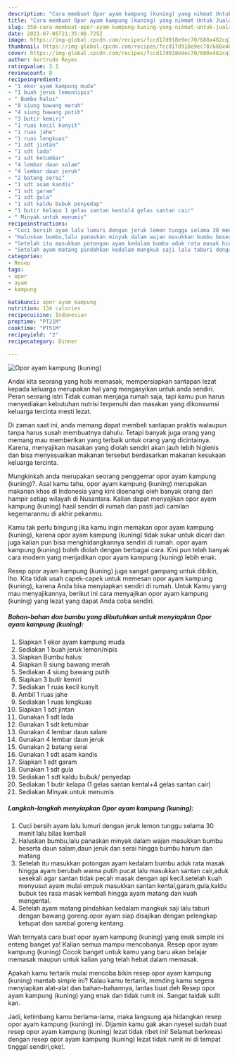 ```yaml
---
description: "Cara membuat Opor ayam kampung (kuning) yang nikmat Untuk Jualan"
title: "Cara membuat Opor ayam kampung (kuning) yang nikmat Untuk Jualan"
slug: 358-cara-membuat-opor-ayam-kampung-kuning-yang-nikmat-untuk-jualan
date: 2021-07-05T21:35:08.725Z
image: https://img-global.cpcdn.com/recipes/fccd17d918e9ec70/680x482cq70/opor-ayam-kampung-kuning-foto-resep-utama.jpg
thumbnail: https://img-global.cpcdn.com/recipes/fccd17d918e9ec70/680x482cq70/opor-ayam-kampung-kuning-foto-resep-utama.jpg
cover: https://img-global.cpcdn.com/recipes/fccd17d918e9ec70/680x482cq70/opor-ayam-kampung-kuning-foto-resep-utama.jpg
author: Gertrude Reyes
ratingvalue: 3.1
reviewcount: 8
recipeingredient:
- "1 ekor ayam kampung muda"
- "1 buah jeruk lemonnipis"
- " Bumbu halus"
- "8 siung bawang merah"
- "4 siung bawang putih"
- "3 butir kemiri"
- "1 ruas kecil kunyit"
- "1 ruas jahe"
- "1 ruas lengkuas"
- "1 sdt jintan"
- "1 sdt lada"
- "1 sdt ketumbar"
- "4 lembar daun salam"
- "4 lembar daun jeruk"
- "2 batang serai"
- "1 sdt asam kandis"
- "1 sdt garam"
- "1 sdt gula"
- "1 sdt kaldu bubuk penyedap"
- "1 butir kelapa 1 gelas santan kental4 gelas santan cair"
- " Minyak untuk menumis"
recipeinstructions:
- "Cuci bersih ayam lalu lumuri dengan jeruk lemon tunggu selama 30 menit lalu bilas kembali"
- "Haluskan bumbu,lalu panaskan minyak dalam wajan masukkan bumbu beserta daun salam,daun jeruk dan serai hingga bumbu harum dan matang"
- "Setelah itu masukkan potongan ayam kedalam bumbu aduk rata masak hingga ayam berubah warna putih pucat lalu masukkan santan cair,aduk sesekali agar santan tidak pecah masak dengan api kecil.setelah kuah menyusut ayam mulai empuk masukkan santan kental,garam,gula,kaldu bubuk tes rasa masak kembali hingga ayam matang dan kuah mengental."
- "Setelah ayam matang pindahkan kedalam mangkuk saji lalu taburi dengan bawang goreng.opor ayam siap disajikan dengan pelengkap ketupat dan sambal goreng kentang."
categories:
- Resep
tags:
- opor
- ayam
- kampung

katakunci: opor ayam kampung 
nutrition: 134 calories
recipecuisine: Indonesian
preptime: "PT21M"
cooktime: "PT51M"
recipeyield: "2"
recipecategory: Dinner

---
```



![Opor ayam kampung (kuning)](https://img-global.cpcdn.com/recipes/fccd17d918e9ec70/680x482cq70/opor-ayam-kampung-kuning-foto-resep-utama.jpg)

Andai kita seorang yang hobi memasak, mempersiapkan santapan lezat kepada keluarga merupakan hal yang mengasyikan untuk anda sendiri. Peran seorang istri Tidak cuman menjaga rumah saja, tapi kamu pun harus menyediakan kebutuhan nutrisi terpenuhi dan masakan yang dikonsumsi keluarga tercinta mesti lezat.

Di zaman  saat ini, anda memang dapat membeli santapan praktis walaupun tanpa harus susah membuatnya dahulu. Tetapi banyak juga orang yang memang mau memberikan yang terbaik untuk orang yang dicintainya. Karena, menyajikan masakan yang diolah sendiri akan jauh lebih higienis dan bisa menyesuaikan makanan tersebut berdasarkan makanan kesukaan keluarga tercinta. 



Mungkinkah anda merupakan seorang penggemar opor ayam kampung (kuning)?. Asal kamu tahu, opor ayam kampung (kuning) merupakan makanan khas di Indonesia yang kini disenangi oleh banyak orang dari hampir setiap wilayah di Nusantara. Kalian dapat menyajikan opor ayam kampung (kuning) hasil sendiri di rumah dan pasti jadi camilan kegemaranmu di akhir pekanmu.

Kamu tak perlu bingung jika kamu ingin memakan opor ayam kampung (kuning), karena opor ayam kampung (kuning) tidak sukar untuk dicari dan juga kalian pun bisa menghidangkannya sendiri di rumah. opor ayam kampung (kuning) boleh diolah dengan berbagai cara. Kini pun telah banyak cara modern yang menjadikan opor ayam kampung (kuning) lebih enak.

Resep opor ayam kampung (kuning) juga sangat gampang untuk dibikin, lho. Kita tidak usah capek-capek untuk memesan opor ayam kampung (kuning), karena Anda bisa menyiapkan sendiri di rumah. Untuk Kamu yang mau menyajikannya, berikut ini cara menyajikan opor ayam kampung (kuning) yang lezat yang dapat Anda coba sendiri.

<!--inarticleads1-->

##### Bahan-bahan dan bumbu yang dibutuhkan untuk menyiapkan Opor ayam kampung (kuning):

1. Siapkan 1 ekor ayam kampung muda
1. Sediakan 1 buah jeruk lemon/nipis
1. Siapkan  Bumbu halus:
1. Siapkan 8 siung bawang merah
1. Sediakan 4 siung bawang putih
1. Siapkan 3 butir kemiri
1. Sediakan 1 ruas kecil kunyit
1. Ambil 1 ruas jahe
1. Sediakan 1 ruas lengkuas
1. Siapkan 1 sdt jintan
1. Gunakan 1 sdt lada
1. Gunakan 1 sdt ketumbar
1. Gunakan 4 lembar daun salam
1. Gunakan 4 lembar daun jeruk
1. Gunakan 2 batang serai
1. Gunakan 1 sdt asam kandis
1. Siapkan 1 sdt garam
1. Gunakan 1 sdt gula
1. Sediakan 1 sdt kaldu bubuk/ penyedap
1. Sediakan 1 butir kelapa (1 gelas santan kental+4 gelas santan cair)
1. Sediakan  Minyak untuk menumis




<!--inarticleads2-->

##### Langkah-langkah menyiapkan Opor ayam kampung (kuning):

1. Cuci bersih ayam lalu lumuri dengan jeruk lemon tunggu selama 30 menit lalu bilas kembali
1. Haluskan bumbu,lalu panaskan minyak dalam wajan masukkan bumbu beserta daun salam,daun jeruk dan serai hingga bumbu harum dan matang
1. Setelah itu masukkan potongan ayam kedalam bumbu aduk rata masak hingga ayam berubah warna putih pucat lalu masukkan santan cair,aduk sesekali agar santan tidak pecah masak dengan api kecil.setelah kuah menyusut ayam mulai empuk masukkan santan kental,garam,gula,kaldu bubuk tes rasa masak kembali hingga ayam matang dan kuah mengental.
1. Setelah ayam matang pindahkan kedalam mangkuk saji lalu taburi dengan bawang goreng.opor ayam siap disajikan dengan pelengkap ketupat dan sambal goreng kentang.




Wah ternyata cara buat opor ayam kampung (kuning) yang enak simple ini enteng banget ya! Kalian semua mampu mencobanya. Resep opor ayam kampung (kuning) Cocok banget untuk kamu yang baru akan belajar memasak maupun untuk kalian yang telah hebat dalam memasak.

Apakah kamu tertarik mulai mencoba bikin resep opor ayam kampung (kuning) mantab simple ini? Kalau kamu tertarik, mending kamu segera menyiapkan alat-alat dan bahan-bahannya, lantas buat deh Resep opor ayam kampung (kuning) yang enak dan tidak rumit ini. Sangat taidak sulit kan. 

Jadi, ketimbang kamu berlama-lama, maka langsung aja hidangkan resep opor ayam kampung (kuning) ini. Dijamin kamu gak akan nyesel sudah buat resep opor ayam kampung (kuning) lezat tidak ribet ini! Selamat berkreasi dengan resep opor ayam kampung (kuning) lezat tidak rumit ini di tempat tinggal sendiri,oke!.

